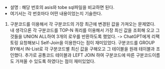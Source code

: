 - 설명 : 해당 번호의 asis와 tobe sql파일을 비교하면 된다.
- 여기서는 각 번호마다 어떤 내용이었는지 기술한다.

1. 구분코드를 이용해서 각 구분코드의 가장 최근에 변경된 값을 가져오는 문제였다. 
내 생각으론 각 구분코드를 TOP-N 쿼리를 이용해서 가장 최신 값을 조회해 오고 그것들을
UNION ALL하여 3개의 로우를 반환하도록 했었다. -> ChatGPT에게 리팩토링 요청해보니
Self-Join을 이용한다는 점이 재미있었다. 구분코드를 GROUP BY해서 IN-List로 각 구분코드별
최신 값을 구해오고 그 테이블을 원래 테이블과 조인했다. 추가로 공통코드 테이블과 LEFT JOIN
하여 구분코드에 따른 구분코드이름도 가져올 수 있도록 하였다는 점이 재미있었다.